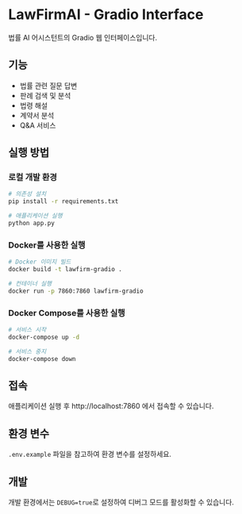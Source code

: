 # LawFirmAI - Gradio Interface

법률 AI 어시스턴트의 Gradio 웹 인터페이스입니다.

## 기능

- 법률 관련 질문 답변
- 판례 검색 및 분석
- 법령 해설
- 계약서 분석
- Q&A 서비스

## 실행 방법

### 로컬 개발 환경

```bash
# 의존성 설치
pip install -r requirements.txt

# 애플리케이션 실행
python app.py
```

### Docker를 사용한 실행

```bash
# Docker 이미지 빌드
docker build -t lawfirm-gradio .

# 컨테이너 실행
docker run -p 7860:7860 lawfirm-gradio
```

### Docker Compose를 사용한 실행

```bash
# 서비스 시작
docker-compose up -d

# 서비스 중지
docker-compose down
```

## 접속

애플리케이션 실행 후 http://localhost:7860 에서 접속할 수 있습니다.

## 환경 변수

`.env.example` 파일을 참고하여 환경 변수를 설정하세요.

## 개발

개발 환경에서는 `DEBUG=true`로 설정하여 디버그 모드를 활성화할 수 있습니다.
